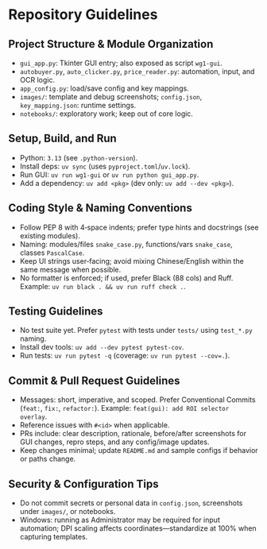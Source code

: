 # Repository Guidelines

## Project Structure & Module Organization
- `gui_app.py`: Tkinter GUI entry; also exposed as script `wg1-gui`.
- `autobuyer.py`, `auto_clicker.py`, `price_reader.py`: automation, input, and OCR logic.
- `app_config.py`: load/save config and key mappings.
- `images/`: template and debug screenshots; `config.json`, `key_mapping.json`: runtime settings.
- `notebooks/`: exploratory work; keep out of core logic.

## Setup, Build, and Run
- Python: `3.13` (see `.python-version`).
- Install deps: `uv sync` (uses `pyproject.toml`/`uv.lock`).
- Run GUI: `uv run wg1-gui` or `uv run python gui_app.py`.
- Add a dependency: `uv add <pkg>` (dev only: `uv add --dev <pkg>`).

## Coding Style & Naming Conventions
- Follow PEP 8 with 4‑space indents; prefer type hints and docstrings (see existing modules).
- Naming: modules/files `snake_case.py`, functions/vars `snake_case`, classes `PascalCase`.
- Keep UI strings user‑facing; avoid mixing Chinese/English within the same message when possible.
- No formatter is enforced; if used, prefer Black (88 cols) and Ruff. Example: `uv run black . && uv run ruff check .`.

## Testing Guidelines
- No test suite yet. Prefer `pytest` with tests under `tests/` using `test_*.py` naming.
- Install dev tools: `uv add --dev pytest pytest-cov`.
- Run tests: `uv run pytest -q` (coverage: `uv run pytest --cov=.`).

## Commit & Pull Request Guidelines
- Messages: short, imperative, and scoped. Prefer Conventional Commits (`feat:`, `fix:`, `refactor:`). Example: `feat(gui): add ROI selector overlay`.
- Reference issues with `#<id>` when applicable.
- PRs include: clear description, rationale, before/after screenshots for GUI changes, repro steps, and any config/image updates.
- Keep changes minimal; update `README.md` and sample configs if behavior or paths change.

## Security & Configuration Tips
- Do not commit secrets or personal data in `config.json`, screenshots under `images/`, or notebooks.
- Windows: running as Administrator may be required for input automation; DPI scaling affects coordinates—standardize at 100% when capturing templates.

